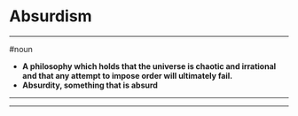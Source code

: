 # Absurdism
---
#noun
- **A philosophy which holds that the universe is chaotic and irrational and that any attempt to impose order will ultimately fail.**
- **Absurdity, something that is absurd**
---
---
